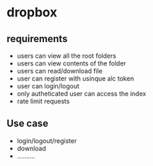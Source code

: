 # dropbox

## requirements
- users can view all the root folders
- users can view contents of the folder
- users can read/download file
- user can register with usinque alc token
- user can login/logout
- only autheticated user can access the index
- rate limit requests


## Use case
- login/logout/register
- download
- ..........
